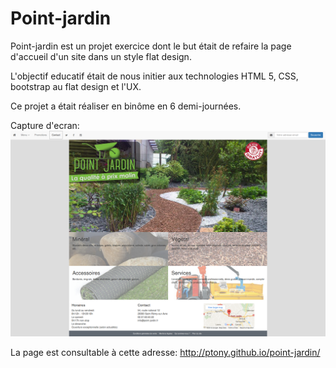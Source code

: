 # Point-jardin

Point-jardin est un projet exercice dont le but était de refaire la page d'accueil d'un site dans un style flat design.

L'objectif educatif était de nous initier aux technologies HTML 5, CSS, bootstrap au flat design et l'UX.

Ce projet a était réaliser en binôme en 6 demi-journées.

Capture d'ecran:
![Capture Acuueil Point-Jardin](https://raw.githubusercontent.com/PTony/point-jardin/master/screenshots/screenshot_Accueil%20-%20Point-Jardin_-_20160831094312.png)

La page est consultable à cette adresse: http://ptony.github.io/point-jardin/
